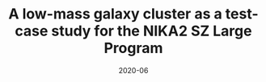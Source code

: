 ---
title: "A low-mass galaxy cluster as a test-case study for the NIKA2 SZ Large Program"
collection: "fa_procs"
permalink: https://ui.adsabs.harvard.edu/abs/2020EPJWC.22800012K/abstract
date: 2020-06
venue: "mm Universe @ NIKA2 - Observing the mm Universe with the NIKA2 Camera"
citation: "Kéruzoré, F., Adam, R., Ade, P., et al. (2020), mm Universe @ NIKA2 - Observing the mm Universe with the NIKA2 Camera, 228, 00012."
---